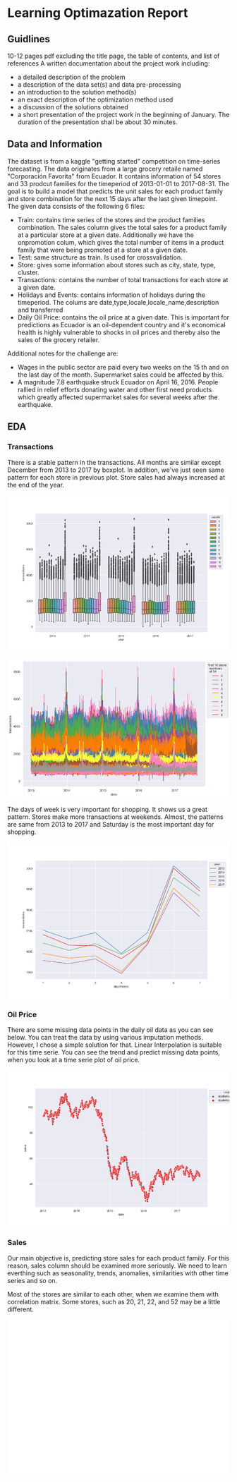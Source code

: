 # Learning Optimazation Report

## Guidlines
10-12 pages pdf excluding the title page, the table of contents, and list of references
A written documentation about the project work including:
* a detailed description of the problem
* a description of the data set(s) and data pre-processing
* an introduction to the solution method(s)
* an exact description of the optimization method used
* a discussion of the solutions obtained
* a short presentation of the project work in the beginning of January. The duration of the presentation shall be about 30 minutes.

## Data and Information

The dataset is from a kaggle "getting started" competition on time-series forecasting. The data originates from a large grocery retaile named "Corporación Favorita" from Ecuador. It contains information of 54 stores and 33 prodcut families for the timeperiod of 2013-01-01 to 2017-08-31. The goal is to build a model that predicts the unit sales for each product family and store combination for the next 15 days after the last given timepoint.
The given data consists of the following 6 files:
* Train: contains time series of the stores and the product families combination. The sales column gives the total sales for a product family at a particular store at a given date. Additionally we have the onpromotion colum, which gives the total number of items in a product family that were being promoted at a store at a given date.
* Test: same structure as train. Is used for crossvalidation.
* Store: gives some information about stores such as city, state, type, cluster.
* Transactions: contains the number of total transactions for each store at a given date.
* Holidays and Events: contains information of holidays during the timeperiod. The colums are date,type,locale,locale_name,description and transferred
* Daily Oil Price: contains the oil price at a given date. This is important for predictions as Ecuador is an oil-dependent country and it's economical health is highly vulnerable to shocks in oil prices and thereby also the sales of the grocery retailer.

Additional notes for the challenge are:
* Wages in the public sector are paid every two weeks on the 15 th and on the last day of the month. Supermarket sales could be affected by this.
* A magnitude 7.8 earthquake struck Ecuador on April 16, 2016. People rallied in relief efforts donating water and other first need products which greatly affected supermarket sales for several weeks after the earthquake.

## EDA

### Transactions

There is a stable pattern in the transactions. All months are similar except December from 2013 to 2017 by boxplot. In addition, we've just seen same pattern for each store in previous plot. Store sales had always increased at the end of the year.

![transactions_boxplot](./figs/transactions_boxplot.png)
 
![transactions_timeline_by_store](./figs/transactions_timeline_by_store.png)

The days of week is very important for shopping. It shows us a great pattern. Stores make more transactions at weekends. Almost, the patterns are same from 2013 to 2017 and Saturday is the most important day for shopping.

![transactions_dayofweek](./figs/transactions_dayofweek.png)

### Oil Price

There are some missing data points in the daily oil data as you can see below. You can treat the data by using various imputation methods. However, I chose a simple solution for that. Linear Interpolation is suitable for this time serie. You can see the trend and predict missing data points, when you look at a time serie plot of oil price.

![transactions_dayofweek](./figs/oil_missing_data.png)

### Sales

Our main objective is, predicting store sales for each product family. For this reason, sales column should be examined more seriously. We need to learn everthing such as seasonality, trends, anomalies, similarities with other time series and so on.

Most of the stores are similar to each other, when we examine them with correlation matrix. Some stores, such as 20, 21, 22, and 52 may be a little different.

![transactions_dayofweek](./figs/correlations_among_stores.png)


